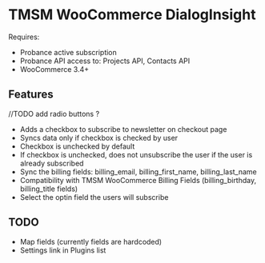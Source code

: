 TMSM WooCommerce DialogInsight
==============================

Requires:
* Probance active subscription
* Probance API access to: Projects API, Contacts API
* WooCommerce 3.4+

Features
--------
//TODO add radio buttons ?
* Adds a checkbox to subscribe to newsletter on checkout page
* Syncs data only if checkbox is checked by user
* Checkbox is unchecked by default
* If checkbox is unchecked, does not unsubscribe the user if the user is already subscribed
* Sync the billing fields: billing_email, billing_first_name, billing_last_name
* Compatibility with TMSM WooCommerce Billing Fields (billing_birthday, billing_title fields)
* Select the optin field the users will subscribe

TODO
----
* Map fields (currently fields are hardcoded)
* Settings link in Plugins list